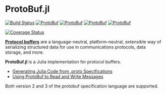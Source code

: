 # ProtoBuf.jl

[![Build Status](https://travis-ci.org/JuliaIO/ProtoBuf.jl.png)](https://travis-ci.org/JuliaIO/ProtoBuf.jl)
[![ProtoBuf](http://pkg.julialang.org/badges/ProtoBuf_0.3.svg)](http://pkg.julialang.org/?pkg=ProtoBuf&ver=0.3)
[![ProtoBuf](http://pkg.julialang.org/badges/ProtoBuf_0.4.svg)](http://pkg.julialang.org/?pkg=ProtoBuf&ver=0.4)
[![ProtoBuf](http://pkg.julialang.org/badges/ProtoBuf_0.5.svg)](http://pkg.julialang.org/?pkg=ProtoBuf&ver=0.5)
[![ProtoBuf](http://pkg.julialang.org/badges/ProtoBuf_0.6.svg)](http://pkg.julialang.org/?pkg=ProtoBuf)

[![Coverage Status](https://coveralls.io/repos/github/JuliaIO/ProtoBuf.jl/badge.svg?branch=master)](https://coveralls.io/github/JuliaIO/ProtoBuf.jl?branch=master)

[**Protocol buffers**](https://developers.google.com/protocol-buffers/docs/overview) are a language-neutral, platform-neutral, extensible way of serializing structured data for use in communications protocols, data storage, and more.

**ProtoBuf.jl** is a Julia implementation for protocol buffers.

- [Generating Julia Code from .proto Specifications](PROTOC.md)
- [Using ProtoBuf to Read and Write Messages](USAGE.md)

Both version 2 and 3 of the protobuf specification language are supported.
